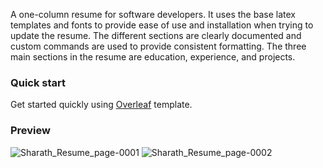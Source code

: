 A one-column resume for software developers. It uses the base latex templates and fonts to provide ease of use and installation when trying to update the resume. The different sections are clearly documented and custom commands are used to provide consistent formatting. The three main sections in the resume are education, experience, and projects.

### Quick start

Get started quickly using [Overleaf](https://www.overleaf.com/latex/templates/software-engineer-resume/gqxmqsvsbdjf) template.

### Preview

![Sharath_Resume_page-0001](https://github.com/Sharath1036/resume/assets/83855796/72a5cd7e-7876-48b1-9fdb-bcc50e0bd1c0)
![Sharath_Resume_page-0002](https://github.com/Sharath1036/resume/assets/83855796/73c5f974-920a-464b-9519-aa4912d2c3b0)

